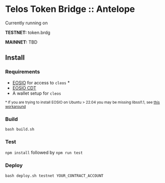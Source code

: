 # Telos Token Bridge :: Antelope

Currently running on

**TESTNET:** token.brdg

**MAINNET:** TBD

## Install

### Requirements
- [EOSIO](https://developers.eos.io/manuals/eos/v2.2/install/install-prebuilt-binaries) for access to `cleos` *
- [EOSIO CDT](https://developers.eos.io/welcome/latest/getting-started-guide/local-development-environment/installing-eosiocdt)
- A wallet setup for `cleos`

<sub>* If you are trying to install EOSIO on Ubuntu > 22.04 you may be missing libssl1.1, see [this workaround](https://askubuntu.com/questions/1403619/mongodb-install-fails-on-ubuntu-22-04-depends-on-libssl1-1-but-it-is-not-insta)</sub>

### Build

`bash build.sh`

### Test

`npm install`
followed by
`npm run test`

### Deploy 

`bash deploy.sh testnet YOUR_CONTRACT_ACCOUNT`
